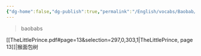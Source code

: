 ```yaml
---
{"dg-home":false,"dg-publish":true,"permalink":"/English/vocabs/Baobab/","dgPassFrontmatter":true}
---
```



> baobabs

[[TheLittlePrince.pdf#page=13&selection=297,0,303,1|TheLittlePrince, page 13]]|猴面包树